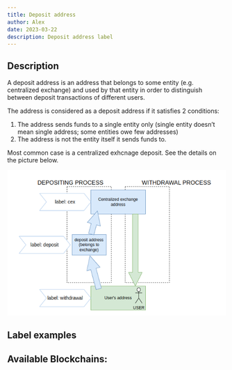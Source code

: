 ```yaml
---
title: Deposit address
author: Alex
date: 2023-03-22
description: Deposit address label
---
```


## Description

A deposit address is an address that belongs to some entity (e.g. centralized exchange) and used by that entity in order to distinguish between deposit transactions of different users.

The address is considered as a deposit address if it satisfies 2 conditions:

1. The address sends funds to a single entity only (single entity doesn’t mean single address; some entities owe few addresses)
2. The address is not the entity itself it sends funds to.

Most common case is a centralized exhcnage deposit. See the details on the picture below.

![deposit_address](deposit-withdrawal.png)

## Label examples


## Available Blockchains:
